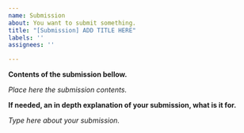 ```yaml
---
name: Submission
about: You want to submit something.
title: "[Submission] ADD TITLE HERE"
labels: ''
assignees: ''

---
```


**Contents of the submission bellow.**

_Place here the submission contents._

**If needed, an in depth explanation of your submission, what is it for.**

_Type here about your submission._
